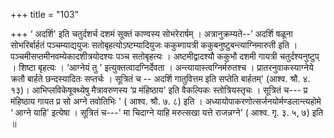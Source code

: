 +++
title = "103"

+++
‘ अदर्शि' इति चतुर्दशर्च दशमं सूक्तं काण्वस्य सोभरेरार्षम् । अत्रानुक्रम्यते--’ अदर्शि षळूना सोभरिर्बार्हतं पञ्चम्याद्ययुजः सतोबृहत्योऽष्टम्यादियुजः ककुब्गायत्री ककुबनुष्टुबन्त्याग्निमारुती  इति । पञ्चमीसप्तमीनवम्येकादशीत्रयोदश्यः पञ्च सतोबृहत्यः । अष्टमीद्वादश्यौ ककुभौ दशमी गायत्री चतुर्दश्यनुष्टुप् । शिष्टा बृहत्यः । ‘आग्नेयं तु ' इत्युक्तत्वादग्निर्देवता । अन्त्यायास्त्वग्निर्मरुतश्च । प्रातरनुवाकस्याग्नेये क्रतौ बार्हते छन्दस्यादितः सप्तर्चः । सूत्रितं च -- अदर्शि गातुवित्तम इति सप्तेति बार्हतम्' (आश्व. श्रौ. ४. १३)। आभिप्लविकेषूक्थ्येषु मैत्रावरुणस्य ‘प्र मंहिष्ठाय' इति वैकल्पिकः स्तोत्रियस्तृचः । सूत्रितं च--- प्र मंहिष्ठाय गायत प्र सो अग्ने तवोतिभिः ' ( आश्व. श्रौ. ७. ८) इति । अध्यायोपाकरणोत्सर्जनयोर्मण्डलान्त्यहोमे ‘ आग्ने याहि' इत्येषा । सूत्रितं च---' मा चिदाग्ने याहि मरुत्सखा यत्ते राजन्नग्ने' ( आश्व. गृ. ३. ५, ७) इति ॥